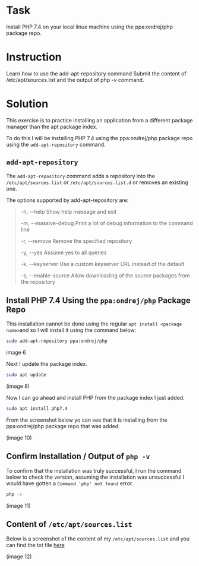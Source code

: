 # Task

Install PHP 7.4 on your local linux machine using the ppa:ondrej/php package repo.

# Instruction

Learn how to use the add-apt-repository command
Submit the content of /etc/apt/sources.list and the output of php -v command.

# Solution

This exercise is to practice installing an application from a different package manager than the apt package index.

To do this I will be installing PHP 7.4 using the ppa:ondrej/php package repo using the `add-apt-repository` command.

## `add-apt-repository`

The `add-apt-repository` command adds   a   repository   into   the   `/etc/apt/sources.list` or `/etc/apt/sources.list.d` or removes an existing one.

The options supported by add-apt-repository are:

>-h, --help Show help message and exit
>
>-m, --massive-debug Print a lot of debug information to the command line
>
>-r, --remove Remove the specified repository
>
>-y, --yes Assume yes to all queries
>
>-k, --keyserver Use a custom keyserver URL instead of the default
>
>-s, --enable-source Allow downloading of the source packages from the repository
>

## Install PHP 7.4 Using the `ppa:ondrej/php` Package Repo

This installation cannot be done using the regular `apt install <package name>`and so I will install it using the command below:

```sh
sudo add-apt-repository ppa:ondrej/php
```

image 6

Next I update the package index.

```sh
sudo apt update
```

(image 8)

Now I can go ahead and install PHP from the package index I just added.

```sh
sudo apt install php7.4
```

From the screenshot below yo can see that it is installing from the ppa:ondrej/php package repo that was added.

(image 10)

## Confirm Installation / Output of `php -v`

To confirm that the installation was truly successful, I run the command below to check the version, assuming the installation was unsuccessful I would have gotten a `Command 'php' not found` error.

```sh
php -v
```

(image 11)

## Content of `/etc/apt/sources.list`

Below is a screenshot of the content of my `/etc/apt/sources.list` and you can find the txt file [here](./sources.list)

(image 12)